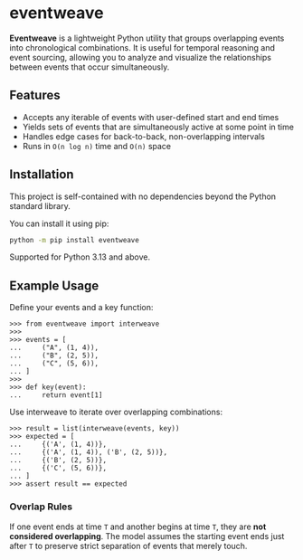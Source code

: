 # eventweave

**Eventweave** is a lightweight Python utility that groups overlapping events
into chronological combinations. It is useful for temporal reasoning and event
sourcing, allowing you to analyze and visualize the relationships between
events that occur simultaneously.

## Features

- Accepts any iterable of events with user-defined start and end times
- Yields sets of events that are simultaneously active at some point in time
- Handles edge cases for back-to-back, non-overlapping intervals
- Runs in `O(n log n)` time and `O(n)` space

## Installation

This project is self-contained with no dependencies beyond the Python standard library.

You can install it using pip:

```bash
python -m pip install eventweave
```

Supported for Python 3.13 and above.

## Example Usage

Define your events and a key function:

    >>> from eventweave import interweave
    >>>
    >>> events = [
    ...     ("A", (1, 4)),
    ...     ("B", (2, 5)),
    ...     ("C", (5, 6)),
    ... ]
    >>>
    >>> def key(event):
    ...     return event[1]

Use interweave to iterate over overlapping combinations:

    >>> result = list(interweave(events, key))
    >>> expected = [
    ...     {('A', (1, 4))},
    ...     {('A', (1, 4)), ('B', (2, 5))},
    ...     {('B', (2, 5))},
    ...     {('C', (5, 6))},
    ... ]
    >>> assert result == expected

### Overlap Rules

If one event ends at time `T` and another begins at time `T`, they are **not
considered overlapping**. The model assumes the starting event ends just after
`T` to preserve strict separation of events that merely touch.
